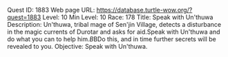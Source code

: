 Quest ID: 1883
Web page URL: https://database.turtle-wow.org/?quest=1883
Level: 10
Min Level: 10
Race: 178
Title: Speak with Un'thuwa
Description: Un'thuwa, tribal mage of Sen'jin Village, detects a disturbance in the magic currents of Durotar and asks for aid.Speak with Un'thuwa and do what you can to help him.$B$BDo this, and in time further secrets will be revealed to you.
Objective: Speak with Un'thuwa.
